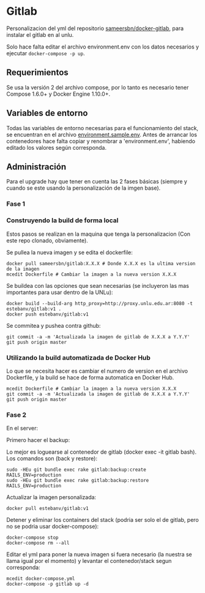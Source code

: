 # Gitlab

Personalizacion del yml del repositorio [sameersbn/docker-gitlab](https://github.com/sameersbn/docker-gitlab), para instalar el gitlab en al unlu.

Solo hace falta editar el archivo environment.env con los datos necesarios y ejecutar `docker-compose -p up`.

## Requerimientos

Se usa la versión 2 del archivo compose, por lo tanto es necesario tener  Compose 1.6.0+ y Docker Engine 1.10.0+.

## Variables de entorno

Todas las variables de entorno necesarias para el funcionamiento del stack, se encuentran en el archivo [environment.sample.env](https://github.com/unlu-dgs/gitlab/blob/master/environment.sample.env). Antes de arrancar los contenedores hace falta copiar y renombrar a 'environment.env', habiendo editado los valores según corresponda.

## Administración

Para el upgrade hay que tener en cuenta las 2 fases básicas (siempre y cuando se este usando la personalización de la imgen base).

### Fase 1

### Construyendo la build de forma local

Estos pasos se realizan en la maquina que tenga la personalizacion (Con este repo clonado, obviamente).

Se pullea la nueva imagen y se edita el dockerfile:

```
docker pull sameersbn/gitlab:X.X.X # Donde X.X.X es la ultima version de la imagen
mcedit Dockerfile # Cambiar la imagen a la nueva version X.X.X
```

Se buildea con las opciones que sean necesarias (se incluyeron las mas importantes para usar dentro de la UNLu):

```
docker build --build-arg http_proxy=http://proxy.unlu.edu.ar:8080 -t estebanv/gitlab:v1 .
docker push estebanv/gitlab:v1
```

Se commitea y pushea contra github:

```
git commit -a -m 'Actualizada la imagen de gitlab de X.X.X a Y.Y.Y'
git push origin master
```

### Utilizando la build automatizada de Docker Hub

Lo que se necesita hacer es cambiar el numero de version en el archivo Dockerfile, y la build se hace de forma automatica en Docker Hub.

```
mcedit Dockerfile # Cambiar la imagen a la nueva version X.X.X
git commit -a -m 'Actualizada la imagen de gitlab de X.X.X a Y.Y.Y'
git push origin master
```

### Fase 2

En el server:

Primero hacer el backup:

Lo mejor es loguearse al contenedor de gitlab (docker exec -it gitlab bash). Los comandos son (back y restore):

```
sudo -HEu git bundle exec rake gitlab:backup:create RAILS_ENV=production
sudo -HEu git bundle exec rake gitlab:backup:restore RAILS_ENV=production
```

Actualizar la imagen personalizada:

```
docker pull estebanv/gitlab:v1
```

Detener y eliminar los containers del stack (podria ser solo el de gitlab, pero no se podria usar docker-compose):

```
docker-compose stop
docker-compose rm --all
```

Editar el yml para poner la nueva imagen si fuera necesario (la nuestra se llama igual por el momento) y levantar el contenedor/stack segun corresponda:

```
mcedit docker-compose.yml
docker-compose -p gitlab up -d
```
